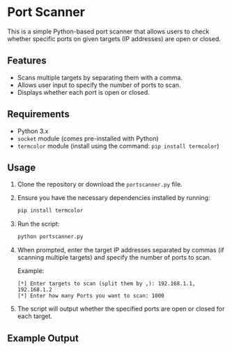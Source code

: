 # Port Scanner

This is a simple Python-based port scanner that allows users to check whether specific ports on given targets (IP addresses) are open or closed.

## Features

- Scans multiple targets by separating them with a comma.
- Allows user input to specify the number of ports to scan.
- Displays whether each port is open or closed.

## Requirements

- Python 3.x
- `socket` module (comes pre-installed with Python)
- `termcolor` module (install using the command: `pip install termcolor`)

## Usage

1. Clone the repository or download the `portscanner.py` file.
2. Ensure you have the necessary dependencies installed by running:

    ```bash
    pip install termcolor
    ```

3. Run the script:

    ```bash
    python portscanner.py
    ```

4. When prompted, enter the target IP addresses separated by commas (if scanning multiple targets) and specify the number of ports to scan.

    Example:

    ```
    [*] Enter targets to scan (split them by ,): 192.168.1.1, 192.168.1.2
    [*] Enter how many Ports you want to scan: 1000
    ```

5. The script will output whether the specified ports are open or closed for each target.

## Example Output

